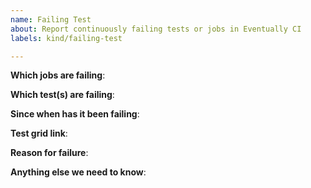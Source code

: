 ```yaml
---
name: Failing Test
about: Report continuously failing tests or jobs in Eventually CI
labels: kind/failing-test

---
```


<!-- Please only use this template for submitting reports about continuously failing tests or jobs in Eventually CI -->

**Which jobs are failing**:

**Which test(s) are failing**:

**Since when has it been failing**:

**Test grid link**:

**Reason for failure**:

**Anything else we need to know**:
